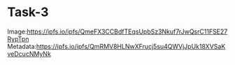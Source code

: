 # Task-3
Image:https://ipfs.io/ipfs/QmeFX3CCBdfTEqsUpbSz3Nkuf7rJwQsrC11FSE27RypTpn
Metadata:https://ipfs.io/ipfs/QmRMV8HLNwXFrucj5su4QWVjJpUk18XVSaKveDcucNMyNk
